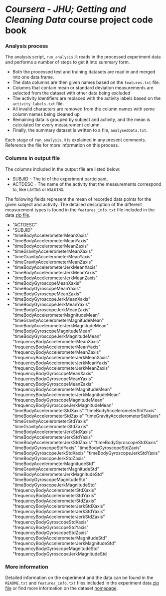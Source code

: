 # *Coursera - JHU; Getting and Cleaning Data* course project code book

### Analysis process
The analysis script, `run_analysis.R` reads in the processed experiment data and performs a number of steps to get it into summary form.
 - Both the processed test and training datasets are read in and merged into one data frame.
 - The data columns are then given names based on the `features.txt` file.
 - Columns that contain mean or standard deviation measurements are selected from the dataset with other data being excluded
 - The activity identifiers are replaced with the activity labels based on the `activity_labels.txt` file.
 - All invalid characters are removed from the column names with some column names being cleaned up
 - Remaining data is grouped by subject and activity, and the mean is calculated for every measurement column.
 - Finally, the summary dataset is written to a file, `analysedData.txt`.

Each stage of `run_analysis.R` is explained in any present comments. Reference the file for more information on this process.

### Columns in output file

The columns included in the output file are listed below:
  - SUBJID - The id of the experiment participant.
  - ACTDESC - The name of the activity that the measurements correspond to, like `LAYING` or `WALKING`.

The following fields represent the mean of recorded data points for the given subject and activity. 
The detailed description of the different measurement types is found in the `features_info.txt` file included in the data [zip file](https://d396qusza40orc.cloudfront.net/getdata%2Fprojectfiles%2FUCI%20HAR%20Dataset.zip).

- "ACTDESC"
- "SUBJID" 
- "timeBodyAccelerometerMeanXaxis"
- "timeBodyAccelerometerMeanYaxis"
- "timeBodyAccelerometerMeanZaxis"
- "timeGravityAccelerometerMeanXaxis"
- "timeGravityAccelerometerMeanYaxis"
- "timeGravityAccelerometerMeanZaxis"
- "timeBodyAccelerometerJerkMeanXaxis"
- "timeBodyAccelerometerJerkMeanYaxis"
- "timeBodyAccelerometerJerkMeanZaxis"
- "timeBodyGyroscopeMeanXaxis"
- "timeBodyGyroscopeMeanYaxis"
- "timeBodyGyroscopeMeanZaxis"
- "timeBodyGyroscopeJerkMeanXaxis"
- "timeBodyGyroscopeJerkMeanYaxis"
"timeBodyGyroscopeJerkMeanZaxis"
"timeBodyAccelerometerMagnitudeMean"
"timeGravityAccelerometerMagnitudeMean"
"timeBodyAccelerometerJerkMagnitudeMean"
"timeBodyGyroscopeMagnitudeMean"
"timeBodyGyroscopeJerkMagnitudeMean"
"frequencyBodyAccelerometerMeanXaxis"
"frequencyBodyAccelerometerMeanYaxis" "frequencyBodyAccelerometerMeanZaxis" "frequencyBodyAccelerometerJerkMeanXaxis" "frequencyBodyAccelerometerJerkMeanYaxis" "frequencyBodyAccelerometerJerkMeanZaxis" "frequencyBodyGyroscopeMeanXaxis" "frequencyBodyGyroscopeMeanYaxis" "frequencyBodyGyroscopeMeanZaxis" "frequencyBodyAccelerometerMagnitudeMean" "frequencyBodyAccelerometerJerkMagnitudeMean" "frequencyBodyGyroscopeMagnitudeMean" "frequencyBodyGyroscopeJerkMagnitudeMean" "timeBodyAccelerometerStdXaxis" "timeBodyAccelerometerStdYaxis" "timeBodyAccelerometerStdZaxis" "timeGravityAccelerometerStdXaxis" "timeGravityAccelerometerStdYaxis" "timeGravityAccelerometerStdZaxis" "timeBodyAccelerometerJerkStdXaxis" "timeBodyAccelerometerJerkStdYaxis" "timeBodyAccelerometerJerkStdZaxis" "timeBodyGyroscopeStdXaxis" "timeBodyGyroscopeStdYaxis" "timeBodyGyroscopeStdZaxis" "timeBodyGyroscopeJerkStdXaxis" "timeBodyGyroscopeJerkStdYaxis" "timeBodyGyroscopeJerkStdZaxis" "timeBodyAccelerometerMagnitudeStd" "timeGravityAccelerometerMagnitudeStd" "timeBodyAccelerometerJerkMagnitudeStd" "timeBodyGyroscopeMagnitudeStd" "timeBodyGyroscopeJerkMagnitudeStd" "frequencyBodyAccelerometerStdXaxis" "frequencyBodyAccelerometerStdYaxis" "frequencyBodyAccelerometerStdZaxis" "frequencyBodyAccelerometerJerkStdXaxis" "frequencyBodyAccelerometerJerkStdYaxis" "frequencyBodyAccelerometerJerkStdZaxis" "frequencyBodyGyroscopeStdXaxis" "frequencyBodyGyroscopeStdYaxis" "frequencyBodyGyroscopeStdZaxis" "frequencyBodyAccelerometerMagnitudeStd" "frequencyBodyAccelerometerJerkMagnitudeStd" "frequencyBodyGyroscopeMagnitudeStd" "frequencyBodyGyroscopeJerkMagnitudeStd

### More information
Detailed information on the experiment and the data can be found in the `README.txt` and `features_info.txt` files included in the experiment data [zip file](https://d396qusza40orc.cloudfront.net/getdata%2Fprojectfiles%2FUCI%20HAR%20Dataset.zip) or find more information on the dataset [homepage](http://archive.ics.uci.edu/ml/datasets/Human+Activity+Recognition+Using+Smartphones).


